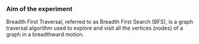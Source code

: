 ### Aim of the experiment
Breadth First Traversal, referred to as Breadth First Search (BFS), is a graph traversal algorithm used to explore and visit all the vertices (nodes) of a graph in a breadthward motion.
